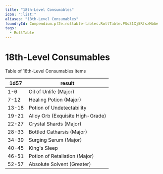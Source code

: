 ```yaml
---
title: "18th-Level Consumables"
icon: ":list:"
aliases: "18th-Level Consumables"
foundryId: Compendium.pf2e.rollable-tables.RollTable.PSs31Xj5RfszMbAe
tags:
  - RollTable
---
```


# 18th-Level Consumables
<p>Table of 18th-Level Consumables Items</p>

| 1d57 | result |
|------|--------|
| 1-6 | Oil of Unlife (Major) |
| 7-12 | Healing Potion (Major) |
| 13-18 | Potion of Undetectability |
| 19-21 | Alloy Orb (Exquisite High-Grade) |
| 22-27 | Crystal Shards (Major) |
| 28-33 | Bottled Catharsis (Major) |
| 34-39 | Surging Serum (Major) |
| 40-45 | King's Sleep |
| 46-51 | Potion of Retaliation (Major) |
| 52-57 | Absolute Solvent (Greater) |
